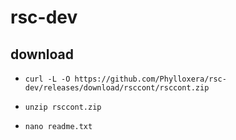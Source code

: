 # rsc-dev
## download
  *     curl -L -O https://github.com/Phylloxera/rsc-dev/releases/download/rsccont/rsccont.zip
  *     unzip rsccont.zip
  *     nano readme.txt
